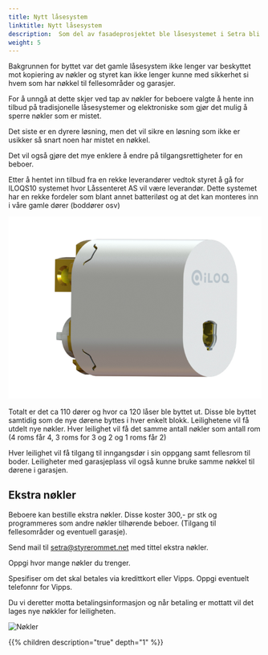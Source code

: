```yaml
---
title: Nytt låsesystem
linktitle: Nytt låsesystem
description:  Som del av fasadeprosjektet ble låsesystemet i Setra bli byttet ut.
weight: 5
---
```


Bakgrunnen for byttet var det gamle låsesystem ikke lenger var beskyttet mot kopiering av nøkler og styret kan ikke lenger kunne med sikkerhet si hvem som har nøkkel til fellesområder og garasjer.

For å unngå at dette skjer ved tap av nøkler for beboere valgte å hente inn tilbud på tradisjonelle låsesystemer og elektroniske som gjør det mulig å sperre nøkler som er mistet.

Det siste er en dyrere løsning, men det vil sikre en løsning som ikke er usikker så snart noen har mistet en nøkkel. 

Det vil også gjøre det mye enklere å endre på tilgangsrettigheter for en beboer.

Etter å hentet inn tilbud fra en rekke leverandører vedtok styret å gå for ILOQS10 systemet hvor Låssenteret AS vil være leverandør. Dette systemet har en rekke fordeler som blant annet batteriløst og at det kan monteres inn i våre gamle dører (boddører osv)

![Iloq](iloq_sylinder.png)

Totalt er det ca 110 dører og hvor ca 120 låser ble byttet ut. Disse ble byttet samtidig som de nye dørene byttes i hver enkelt blokk. Leilighetene vil få utdelt nye nøkler. Hver leilighet vil få det samme antall nøkler som antall rom (4 roms får 4, 3 roms for 3 og 2 og 1 roms får 2)

Hver leilighet vil få tilgang til inngangsdør i sin oppgang samt fellesrom til boder. Leiligheter med garasjeplass vil også kunne bruke samme nøkkel til dørene i garasjen. 

## Ekstra nøkler

Beboere kan bestille ekstra nøkler. Disse koster 300,- pr stk og programmeres som andre nøkler tilhørende beboer. (Tilgang til fellesområder og eventuell garasje).

Send mail til setra@styrerommet.net med tittel ekstra nøkler.

Oppgi hvor mange nøkler du trenger.

Spesifiser om det skal betales via kredittkort eller Vipps. Oppgi eventuelt telefonnr for Vipps.

Du vi deretter motta betalingsinformasjon og når betaling er mottatt vil det lages nye nøkkler for leiligheten.

![Nøkler](nøkkler.jpg)

{{% children description="true" depth="1" %}}
